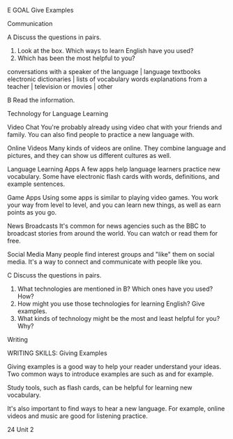 E GOAL Give Examples

Communication

A Discuss the questions in pairs.
1. Look at the box. Which ways to learn English have you used?
2. Which has been the most helpful to you?

conversations with a speaker of the language | language textbooks
electronic dictionaries | lists of vocabulary words
explanations from a teacher | television or movies
 | other

B Read the information.

Technology for Language Learning

Video Chat
You're probably already using video chat with your friends and family. You can also find people to practice a new language with.

Online Videos
Many kinds of videos are online. They combine language and pictures, and they can show us different cultures as well.

Language Learning Apps
A few apps help language learners practice new vocabulary. Some have electronic flash cards with words, definitions, and example sentences.

Game Apps
Using some apps is similar to playing video games. You work your way from level to level, and you can learn new things, as well as earn points as you go.

News Broadcasts
It's common for news agencies such as the BBC to broadcast stories from around the world. You can watch or read them for free.

Social Media
Many people find interest groups and "like" them on social media. It's a way to connect and communicate with people like you.

C Discuss the questions in pairs.
1. What technologies are mentioned in B? Which ones have you used? How?
2. How might you use those technologies for learning English? Give examples.
3. What kinds of technology might be the most and least helpful for you? Why?

Writing

WRITING SKILLS: Giving Examples

Giving examples is a good way to help your reader understand your ideas. Two common ways to introduce examples are such as and for example.

Study tools, such as flash cards, can be helpful for learning new vocabulary.

It's also important to find ways to hear a new language. For example, online videos and music are good for listening practice.

24 Unit 2